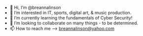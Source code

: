 - 👋 Hi, I’m @breannalinson
- 👀 I’m interested in IT, sports, digital art, & music production.  
- 🌱 I’m currently learning the fundamentals of Cyber Security!
- 💞️ I’m looking to collaborate on many things - to be determined. 
- 📫 How to reach me --> breannalinson@yahoo.com 

<!---
breannalinson/breannalinson is a ✨ special ✨ repository because its `README.md` (this file) appears on your GitHub profile.
You can click the Preview link to take a look at your changes.
--->
